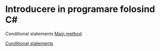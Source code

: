 # Introducere in programare folosind C#

Conditional statements
[Main method](main_method.md)

[Conditional statements](if.md)
